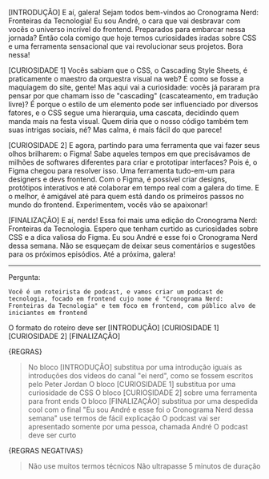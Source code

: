 [INTRODUÇÃO]
E aí, galera! Sejam todos bem-vindos ao Cronograma Nerd: Fronteiras da Tecnologia! Eu sou André, o cara que vai desbravar com vocês o universo incrível do frontend. Preparados para embarcar nessa jornada? Então cola comigo que hoje temos curiosidades iradas sobre CSS e uma ferramenta sensacional que vai revolucionar seus projetos. Bora nessa!

[CURIOSIDADE 1]
Vocês sabiam que o CSS, o Cascading Style Sheets, é praticamente o maestro da orquestra visual na web? É como se fosse a maquiagem do site, gente! Mas aqui vai a curiosidade: vocês já pararam pra pensar por que chamam isso de "cascading" (cascateamento, em tradução livre)? É porque o estilo de um elemento pode ser influenciado por diversos fatores, e o CSS segue uma hierarquia, uma cascata, decidindo quem manda mais na festa visual. Quem diria que o nosso código também tem suas intrigas sociais, né? Mas calma, é mais fácil do que parece!

[CURIOSIDADE 2]
E agora, partindo para uma ferramenta que vai fazer seus olhos brilharem: o Figma! Sabe aqueles tempos em que precisávamos de milhões de softwares diferentes para criar e prototipar interfaces? Pois é, o Figma chegou para resolver isso. Uma ferramenta tudo-em-um para designers e devs frontend. Com o Figma, é possível criar designs, protótipos interativos e até colaborar em tempo real com a galera do time. E o melhor, é amigável até para quem está dando os primeiros passos no mundo do frontend. Experimentem, vocês vão se apaixonar!

[FINALIZAÇÃO]
E aí, nerds! Essa foi mais uma edição do Cronograma Nerd: Fronteiras da Tecnologia. Espero que tenham curtido as curiosidades sobre CSS e a dica valiosa do Figma. Eu sou André e esse foi o Cronograma Nerd dessa semana. Não se esqueçam de deixar seus comentários e sugestões para os próximos episódios. Até a próxima, galera!


-------------------------------------------------------------------------------------------------

Pergunta:

	Você é um roteirista de podcast, e vamos criar um podcast de tecnologia, focado em frontend cujo nome é "Cronograma Nerd: Fronteiras da Tecnologia" e tem foco em frontend, com público alvo de iniciantes em frontend

O formato do roteiro deve ser
[INTRODUÇÃO]
[CURIOSIDADE 1]
[CURIOSIDADE 2]
[FINALIZAÇÃO]

{REGRAS}
> No bloco [INTRODUÇÃO] substitua por uma introdução iguais as introduções dos videos do canal "ei nerd", como se fossem escritos pelo Peter Jordan
> O bloco [CURIOSIDADE 1] substitua por uma curiosidade de CSS
> O bloco [CURIOSIDADE 2] sobre uma ferramenta para front ends
> O bloco [FINALIZAÇÃO] substitua por uma despedida cool com o final "Eu sou André e esse foi o Cronograma Nerd dessa semana"
> use termos de fácil explicação
> O podcast vai ser apresentado somente por uma pessoa, chamada André
> O podcast deve ser curto

{REGRAS NEGATIVAS}
> Não use muitos termos técnicos
> Não ultrapasse 5 minutos de duração